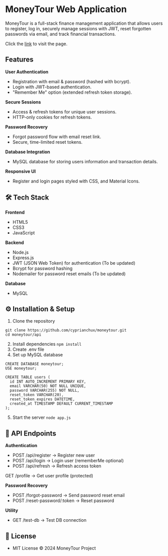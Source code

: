 # MoneyTour Web Application

MoneyTour is a full-stack finance management application that allows users to register, log in, securely manage sessions with JWT, reset forgotten passwords via email, and track financial transactions.

Click the <a href="https://cyprianchux.github.io/moneytour/api/">link</a> to visit the page.

## Features

**User Authentication**

- Registration with email & password (hashed with bcrypt).
- Login with JWT-based authentication.
- "Remember Me" option (extended refresh token storage).

**Secure Sessions**

- Access & refresh tokens for unique user sessions.
- HTTP-only cookies for refresh tokens.

**Password Recovery**

- Forgot password flow with email reset link.
- Secure, time-limited reset tokens.

**Database Integration**

- MySQL database for storing users information and transaction details.

**Responsive UI**

- Register and login pages styled with CSS, and Material Icons.

## 🛠️ Tech Stack

**Frontend**

- HTML5
- CSS3
- JavaScript

**Backend**

- Node.js
- Express.js
- JWT (JSON Web Token) for authentication (To be updated)
- Bcrypt for password hashing
- Nodemailer for password reset emails (To be updated)

**Database**

- MySQL

## ⚙️ Installation & Setup

1. Clone the repository

```
git clone https://github.com/cyprianchux/moneytour.git
cd moneytour/api
```

2. Install dependencies
   `npm install`
3. Create .env file
4. Set up MySQL database

```
CREATE DATABASE moneytour;
USE moneytour;

CREATE TABLE users (
  id INT AUTO_INCREMENT PRIMARY KEY,
  email VARCHAR(50) NOT NULL UNIQUE,
  password VARCHAR(255) NOT NULL,
  reset_token VARCHAR(20),
  reset_token_expires DATETIME,
  created_at TIMESTAMP DEFAULT CURRENT_TIMESTAMP
);
```

5. Start the server
   `node app.js`

## 🔑 API Endpoints

**Authentication**

- POST /api/register → Register new user
- POST /api/login → Login user (rememberMe optional)
- POST /api/refresh → Refresh access token

GET /profile → Get user profile (protected)

**Password Recovery**

- POST /forgot-password → Send password reset email
- POST /reset-password/:token → Reset password

**Utility**

- GET /test-db → Test DB connection

## 📜 License

- MIT License © 2024 MoneyTour Project
